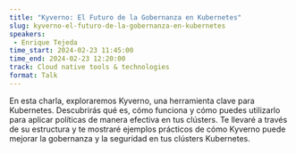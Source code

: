 ```yaml
---
title: "Kyverno: El Futuro de la Gobernanza en Kubernetes"
slug: kyverno-el-futuro-de-la-gobernanza-en-kubernetes
speakers:
 - Enrique Tejeda
time_start: 2024-02-23 11:45:00
time_end: 2024-02-23 12:20:00
track: Cloud native tools & technologies
format: Talk
---
```


En esta charla, exploraremos Kyverno, una herramienta clave para Kubernetes. Descubrirás qué es, cómo funciona y cómo puedes utilizarlo para aplicar políticas de manera efectiva en tus clústers. Te llevaré a través de su estructura y te mostraré ejemplos prácticos de cómo Kyverno puede mejorar la gobernanza y la seguridad en tus clústers Kubernetes.